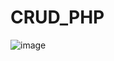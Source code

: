 # CRUD_PHP
![image](https://github.com/CarlosMorales34/CRUD_PHP/assets/121272363/5c996131-3b53-4fef-9ce8-2add7beaa924)
